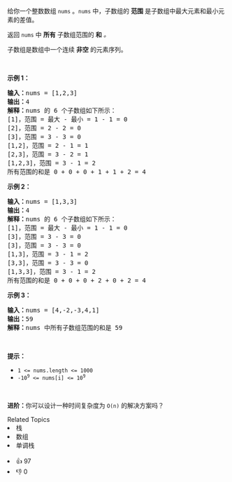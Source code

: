<p>给你一个整数数组 <code>nums</code> 。<code>nums</code> 中，子数组的 <strong>范围</strong> 是子数组中最大元素和最小元素的差值。</p>

<p>返回 <code>nums</code> 中 <strong>所有</strong> 子数组范围的 <strong>和</strong> <em>。</em></p>

<p>子数组是数组中一个连续 <strong>非空</strong> 的元素序列。</p>

<p>&nbsp;</p>

<p><strong>示例 1：</strong></p>

<pre>
<strong>输入：</strong>nums = [1,2,3]
<strong>输出：</strong>4
<strong>解释：</strong>nums 的 6 个子数组如下所示：
[1]，范围 = 最大 - 最小 = 1 - 1 = 0 
[2]，范围 = 2 - 2 = 0
[3]，范围 = 3 - 3 = 0
[1,2]，范围 = 2 - 1 = 1
[2,3]，范围 = 3 - 2 = 1
[1,2,3]，范围 = 3 - 1 = 2
所有范围的和是 0 + 0 + 0 + 1 + 1 + 2 = 4</pre>

<p><strong>示例 2：</strong></p>

<pre>
<strong>输入：</strong>nums = [1,3,3]
<strong>输出：</strong>4
<strong>解释：</strong>nums 的 6 个子数组如下所示：
[1]，范围 = 最大 - 最小 = 1 - 1 = 0
[3]，范围 = 3 - 3 = 0
[3]，范围 = 3 - 3 = 0
[1,3]，范围 = 3 - 1 = 2
[3,3]，范围 = 3 - 3 = 0
[1,3,3]，范围 = 3 - 1 = 2
所有范围的和是 0 + 0 + 0 + 2 + 0 + 2 = 4
</pre>

<p><strong>示例 3：</strong></p>

<pre>
<strong>输入：</strong>nums = [4,-2,-3,4,1]
<strong>输出：</strong>59
<strong>解释：</strong>nums 中所有子数组范围的和是 59
</pre>

<p>&nbsp;</p>

<p><strong>提示：</strong></p>

<ul>
	<li><code>1 &lt;= nums.length &lt;= 1000</code></li>
	<li><code>-10<sup>9</sup> &lt;= nums[i] &lt;= 10<sup>9</sup></code></li>
</ul>

<p>&nbsp;</p>

<p><strong>进阶：</strong>你可以设计一种时间复杂度为 <code>O(n)</code> 的解决方案吗？</p>
<div><div>Related Topics</div><div><li>栈</li><li>数组</li><li>单调栈</li></div></div><br><div><li>👍 97</li><li>👎 0</li></div>